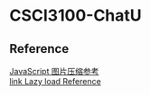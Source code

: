# CSCI3100-ChatU

## Reference
[JavaScript 图片压缩参考](https://github.com/wuwhs/js-image-compressor/blob/master/README-CN.md)  
[link Lazy load Reference](https://developer.mozilla.org/en-US/docs/Web/Performance/Lazy_loading)  
